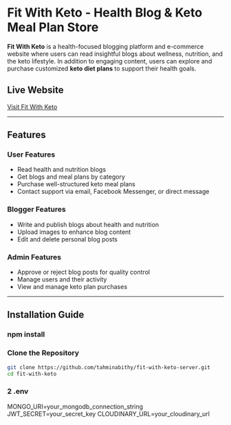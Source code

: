 # Fit With Keto - Health Blog & Keto Meal Plan Store

**Fit With Keto** is a health-focused blogging platform and e-commerce website where users can read insightful blogs about wellness, nutrition, and the keto lifestyle. In addition to engaging content, users can explore and purchase customized **keto diet plans** to support their health goals.

## Live Website

[Visit Fit With Keto](https://fit-with-keto.web.app/)

---

## Features

### User Features

- Read health and nutrition blogs
- Get blogs and meal plans by category
- Purchase well-structured keto meal plans
- Contact support via email, Facebook Messenger, or direct message

### Blogger Features

- Write and publish blogs about health and nutrition
- Upload images to enhance blog content
- Edit and delete personal blog posts

### Admin Features

- Approve or reject blog posts for quality control
- Manage users and their activity
- View and manage keto plan purchases

---

## Installation Guide

### npm install

### Clone the Repository

```bash
git clone https://github.com/tahminabithy/fit-with-keto-server.git
cd fit-with-keto
```

### 2 .env

MONGO_URI=your_mongodb_connection_string
JWT_SECRET=your_secret_key
CLOUDINARY_URL=your_cloudinary_url
